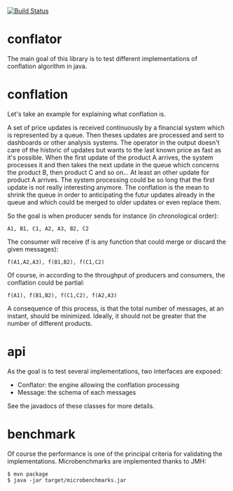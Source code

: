 [![Build Status](https://travis-ci.org/GuillaumeArnaud/conflator.svg?branch=master)](https://travis-ci.org/GuillaumeArnaud/conflator)

conflator
=========

The main goal of this library is to test different implementations of conflation algorithm in java.

conflation
==========

Let's take an example for explaining what conflation is.

A set of price updates is received continuously by a financial system which is represented by a queue. Then theses
updates are processed and sent to dashboards or other analysis systems. The operator in the output doesn't care of the
historic of updates but wants to the last known price as fast as it's possible. When the first update of the product A
arrives, the system processes it and then takes the next update in the queue which concerns the product B, then
product C and so on... At least an other update for product A arrives. The system processing could be so long that  the
first update is not really interesting anymore. The conflation is the mean to shrink the queue in order to
anticipating the futur updates already in the queue and which could be merged to older updates or even replace them.


So the goal is when producer sends for instance (in chronological order):

    A1, B1, C1, A2, A3, B2, C2

The consumer will receive (f is any function that could merge or discard the given messages):

    f(A1,A2,A3), f(B1,B2), f(C1,C2)


Of course, in according to the throughput of producers and consumers, the conflation could be partial:

    f(A1), f(B1,B2), f(C1,C2), f(A2,A3)


A consequence of this process, is that the total number of messages, at an instant, should be minimized. Ideally, it
should not be greater that the number of different products.

api
===

As the goal is to test several implementations, two interfaces are exposed:

* Conflator: the engine allowing the conflation processing
* Message: the schema of each messages

See the javadocs of these classes for more details.


benchmark
=========

Of course the performance is one of the principal criteria for validating the implementations. Microbenchmarks are
implemented thanks to JMH:

    $ mvn package
    $ java -jar target/microbenchmarks.jar


